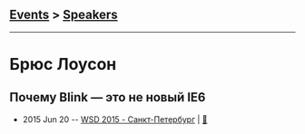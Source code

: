 ## [Events](../README.md) > [Speakers](../speakers.md)
---

# Брюс Лоусон

## Почему Blink — это не новый IE6
- 2015 Jun 20 -- [WSD 2015 - Санкт-Петербург](https://www.youtube.com/watch?v=V7bnSOwuO4M)  | [:notebook:](https://wsd.events/2015/06/20/pres/blink-ie6/)  
